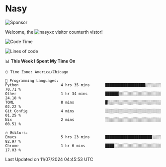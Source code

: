 # Nasy

<!--
<p align="center">
<img height="200" src="https://github-readme-stats.vercel.app/api?username=nasyxx&count_private=true&show_icons=true&theme=dracula&include_all_commits=true"/>
<img height="200" src="https://github-readme-stats.vercel.app/api/top-langs/?username=nasyxx&theme=dracula&hide=html,jupyter+notebook&count_private=true&show_icons=true"/>
</p>

  
----------------
-->

![Sponsor](https://img.shields.io/static/v1.svg?label=Sponsor&message=%E2%9D%A4&logo=GitHub&style=flat&color=pink)
 
Welcome, the ![nasyxx visitor counter](https://count.getloli.com/get/@nasyxx?theme=rule34)th vistor!
 
<!--START_SECTION:waka-->
![Code Time](http://img.shields.io/badge/Code%20Time-4%2C540%20hrs%2017%20mins-blue)

![Lines of code](https://img.shields.io/badge/From%20Hello%20World%20I%27ve%20Written-6.3%20million%20lines%20of%20code-blue)

📊 **This Week I Spent My Time On** 

```text
🕑︎ Time Zone: America/Chicago

💬 Programming Languages: 
Python                   4 hrs 35 mins       ██████████████████░░░░░░░   70.71 % 
Other                    1 hr 34 mins        ██████░░░░░░░░░░░░░░░░░░░   24.18 % 
TOML                     8 mins              █░░░░░░░░░░░░░░░░░░░░░░░░   02.22 % 
Git Config               4 mins              ░░░░░░░░░░░░░░░░░░░░░░░░░   01.25 % 
Nix                      2 mins              ░░░░░░░░░░░░░░░░░░░░░░░░░   00.51 % 

🔥 Editors: 
Emacs                    5 hrs 23 mins       █████████████████████░░░░   82.97 % 
Chrome                   1 hr 6 mins         ████░░░░░░░░░░░░░░░░░░░░░   17.03 % 
```


 Last Updated on 11/07/2024 04:45:53 UTC
<!--END_SECTION:waka-->

<!-- ![visitors](https://visitor-badge.laobi.icu/badge?page_id=nasyxx.nasyxx) -->
